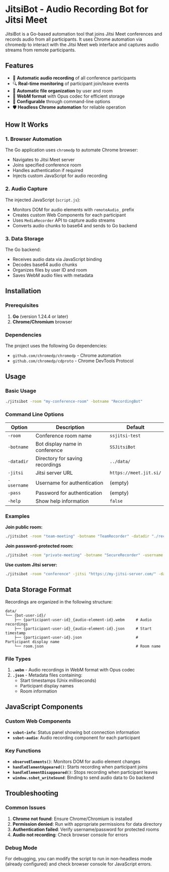 # JitsiBot - Audio Recording Bot for Jitsi Meet

JitsiBot is a Go-based automation tool that joins Jitsi Meet conferences and records audio from all participants. It uses Chrome automation via chromedp to interact with the Jitsi Meet web interface and captures audio streams from remote participants.

## Features

- 🎤 **Automatic audio recording** of all conference participants
- 🔍 **Real-time monitoring** of participant join/leave events
- 💾 **Automatic file organization** by user and room
- 🎯 **WebM format** with Opus codec for efficient storage
- 🔧 **Configurable** through command-line options
- 🛡️ **Headless Chrome automation** for reliable operation

## How It Works

### 1. Browser Automation
The Go application uses `chromedp` to automate Chrome browser:
- Navigates to Jitsi Meet server
- Joins specified conference room
- Handles authentication if required
- Injects custom JavaScript for audio recording

### 2. Audio Capture
The injected JavaScript (`script.js`):
- Monitors DOM for audio elements with `remoteAudio_` prefix
- Creates custom Web Components for each participant
- Uses `MediaRecorder` API to capture audio streams
- Converts audio chunks to base64 and sends to Go backend

### 3. Data Storage
The Go backend:
- Receives audio data via JavaScript binding
- Decodes base64 audio chunks
- Organizes files by user ID and room
- Saves WebM audio files with metadata

## Installation

### Prerequisites

1. **Go** (version 1.24.4 or later)
2. **Chrome/Chromium** browser

### Dependencies

The project uses the following Go dependencies:
- `github.com/chromedp/chromedp` - Chrome automation
- `github.com/chromedp/cdproto` - Chrome DevTools Protocol

## Usage

### Basic Usage

```bash
./jitsibot -room "my-conference-room" -botname "RecordingBot"
```

### Command Line Options

| Option | Description | Default |
|--------|-------------|---------|
| `-room` | Conference room name | `ssjitsi-test` |
| `-botname` | Bot display name in conference | `SSJitsiBot` |
| `-datadir` | Directory for saving recordings | `../data/` |
| `-jitsi` | Jitsi server URL | `https://meet.jit.si/` |
| `-username` | Username for authentication | (empty) |
| `-pass` | Password for authentication | (empty) |
| `-help` | Show help information | `false` |

### Examples

**Join public room:**
```bash
./jitsibot -room "team-meeting" -botname "TeamRecorder" -datadir "./recordings"
```

**Join password-protected room:**
```bash
./jitsibot -room "private-meeting" -botname "SecureRecorder" -username "user" -pass "password"
```

**Use custom Jitsi server:**
```bash
./jitsibot -room "conference" -jitsi "https://my-jitsi-server.com/" -datadir "/data/recordings"
```

## Data Storage Format

Recordings are organized in the following structure:

```
data/
└── {bot-user-id}/
    ├── {participant-user-id}_{audio-element-id}.webm     # Audio recordings
    ├── {participant-user-id}_{audio-element-id}.json     # Start timestamp
    ├── {participant-user-id}.json                        # Participant display name
    └── room.json                                         # Room name
```

### File Types

1. **`.webm`** - Audio recordings in WebM format with Opus codec
2. **`.json`** - Metadata files containing:
   - Start timestamps (Unix milliseconds)
   - Participant display names
   - Room information

## JavaScript Components

### Custom Web Components

- **`ssbot-info`**: Status panel showing bot connection information
- **`ssbot-audio`**: Audio recording component for each participant

### Key Functions

- **`observeElements()`**: Monitors DOM for audio element changes
- **`handleElementAppeared()`**: Starts recording when participant joins
- **`handleElementDisappeared()`**: Stops recording when participant leaves
- **`window.ssbot_writeSound`**: Binding to send audio data to Go backend

## Troubleshooting

### Common Issues

1. **Chrome not found**: Ensure Chrome/Chromium is installed
2. **Permission denied**: Run with appropriate permissions for data directory
3. **Authentication failed**: Verify username/password for protected rooms
4. **Audio not recording**: Check browser console for errors

### Debug Mode

For debugging, you can modify the script to run in non-headless mode (already configured) and check browser console for JavaScript errors.
